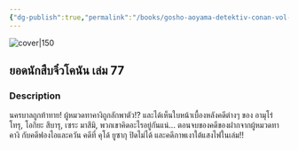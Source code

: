 ```yaml
---
{"dg-publish":true,"permalink":"/books/gosho-aoyama-detektiv-conan-vol-17/","title":"\"Detektiv Conan Vol. 17\"","tags":["manga","crime"]}
---
```




![cover|150](http://books.google.com/books/content?id=zot1DwAAQBAJ&printsec=frontcover&img=1&zoom=1&edge=curl&source=gbs_api)

## ยอดนักสืบจิ๋วโคนัน เล่ม 77

### Description

นครบาลถูกท้าทาย! ผู้หมวดทาคางิถูกลักพาตัว!? และได้เห็นใบหน้าเบื้องหลังคดีต่างๆ ของ อามุโร่ โทรุ, โอกิยะ สึบารุ, เซระ มาสึมิ, พวกเขาคิดอะไรอยู่กันแน่... ตอนจบของคดีของฝากจากผู้หมวดทาคางิ กับคดีฟองไอและควัน คดีที่ คุโด้ ยูซากุ ปิดไม่ได้ และคดีภาพเงาใต้แสงไฟในเล่ม!!
```